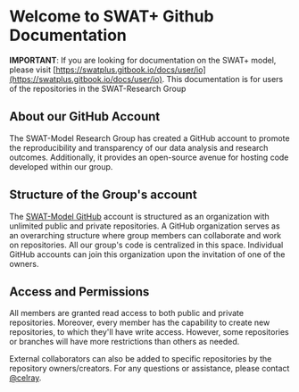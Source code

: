 <!-- ---
icon: material/emoticon-happy 
--- -->

# Welcome to SWAT+ Github Documentation

**IMPORTANT**:
If you are looking for documentation on the SWAT+ model, please visit [https://swatplus.gitbook.io/docs/user/io](https://swatplus.gitbook.io/docs/user/io). This documentation is for users of the repositories in the SWAT-Research Group

## About our GitHub Account

The SWAT-Model Research Group has created a GitHub account to promote the reproducibility and transparency of our data analysis and research outcomes. Additionally, it provides an open-source avenue for hosting code developed within our group.

## Structure of the Group's account
The [SWAT-Model GitHub](https://github.com/swat-model/) account is structured as an organization with unlimited public and private repositories. A GitHub organization serves as an overarching structure where group members can collaborate and work on repositories. All our group's code is centralized in this space. Individual GitHub accounts can join this organization upon the invitation of one of the owners.

## Access and Permissions
All members are granted read access to both public and private repositories. Moreover, every member has the capability to create new repositories, to which they'll have write access. However, some repositories or branches will have more restrictions than others as needed.

External collaborators can also be added to specific repositories by the repository owners/creators. For any questions or assistance, please contact [@celray](mailto:celrayjames.chawanda@agnet.tamu.edu).

